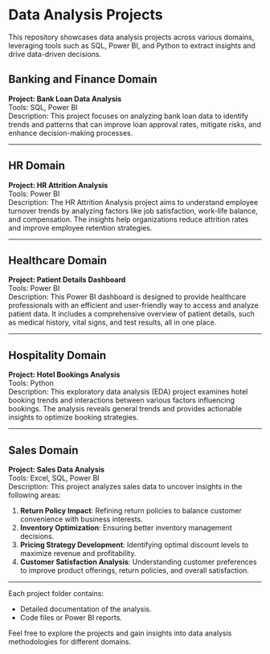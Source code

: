 # Data Analysis Projects

This repository showcases data analysis projects across various domains, leveraging tools such as SQL, Power BI, and Python to extract insights and drive data-driven decisions.

## Banking and Finance Domain
**Project: Bank Loan Data Analysis**  
Tools: SQL, Power BI  
Description: This project focuses on analyzing bank loan data to identify trends and patterns that can improve loan approval rates, mitigate risks, and enhance decision-making processes.

---

## HR Domain
**Project: HR Attrition Analysis**  
Tools: Power BI  
Description: The HR Attrition Analysis project aims to understand employee turnover trends by analyzing factors like job satisfaction, work-life balance, and compensation. The insights help organizations reduce attrition rates and improve employee retention strategies.

---

## Healthcare Domain
**Project: Patient Details Dashboard**  
Tools: Power BI  
Description: This Power BI dashboard is designed to provide healthcare professionals with an efficient and user-friendly way to access and analyze patient data. It includes a comprehensive overview of patient details, such as medical history, vital signs, and test results, all in one place.

---

## Hospitality Domain
**Project: Hotel Bookings Analysis**  
Tools: Python  
Description: This exploratory data analysis (EDA) project examines hotel booking trends and interactions between various factors influencing bookings. The analysis reveals general trends and provides actionable insights to optimize booking strategies.

---

## Sales Domain
**Project: Sales Data Analysis**  
Tools: Excel, SQL, Power BI  
Description: This project analyzes sales data to uncover insights in the following areas:

1. **Return Policy Impact**: Refining return policies to balance customer convenience with business interests.
2. **Inventory Optimization**: Ensuring better inventory management decisions.
3. **Pricing Strategy Development**: Identifying optimal discount levels to maximize revenue and profitability.
4. **Customer Satisfaction Analysis**: Understanding customer preferences to improve product offerings, return policies, and overall satisfaction.

---

Each project folder contains:
- Detailed documentation of the analysis.
- Code files or Power BI reports.

Feel free to explore the projects and gain insights into data analysis methodologies for different domains.

